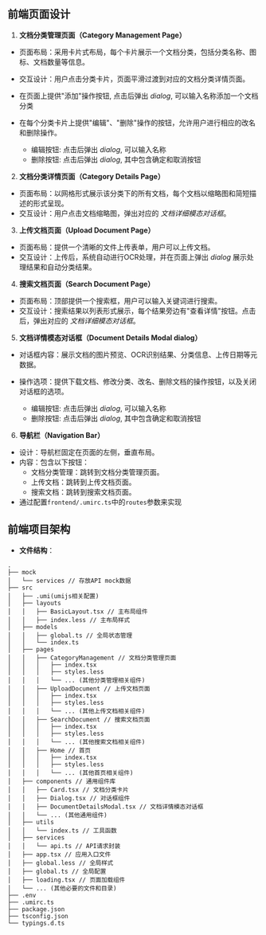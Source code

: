 ## 前端页面设计

1. **文档分类管理页面（Category Management Page）**

  - 页面布局：采用卡片式布局，每个卡片展示一个文档分类，包括分类名称、图标、文档数量等信息。
  - 交互设计：用户点击分类卡片，页面平滑过渡到对应的文档分类详情页面。
  - 在页面上提供"添加"操作按钮, 点击后弹出 _dialog_, 可以输入名称添加一个文档分类
  - 在每个分类卡片上提供"编辑"、"删除"操作的按钮，允许用户进行相应的改名和删除操作。

    - 编辑按钮: 点击后弹出 _dialog_, 可以输入名称
    - 删除按钮: 点击后弹出 _dialog_, 其中包含确定和取消按钮

2. **文档分类详情页面（Category Details Page）**

  - 页面布局：以网格形式展示该分类下的所有文档，每个文档以缩略图和简短描述的形式呈现。
  - 交互设计：用户点击文档缩略图，弹出对应的 _文档详细模态对话框_。

3. **上传文档页面（Upload Document Page）**

  - 页面布局：提供一个清晰的文件上传表单，用户可以上传文档。
  - 交互设计：上传后，系统自动进行OCR处理，并在页面上弹出 _dialog_ 展示处理结果和自动分类结果。

4. **搜索文档页面（Search Document Page）**

  - 页面布局：顶部提供一个搜索框，用户可以输入关键词进行搜索。
  - 交互设计：搜索结果以列表形式展示，每个结果旁边有"查看详情"按钮。点击后，弹出对应的 _文档详细模态对话框_。

5. **文档详情模态对话框（Document Details Modal dialog）**

  - 对话框内容：展示文档的图片预览、OCR识别结果、分类信息、上传日期等元数据。
  - 操作选项：提供下载文档、修改分类、改名、删除文档的操作按钮，以及关闭对话框的选项。

    - 编辑按钮: 点击后弹出 _dialog_, 可以输入名称
    - 删除按钮: 点击后弹出 _dialog_, 其中包含确定和取消按钮

6. **导航栏（Navigation Bar）**

  - 设计：导航栏固定在页面的左侧，垂直布局。
  - 内容：包含以下按钮：
    - 文档分类管理：跳转到文档分类管理页面。
    - 上传文档：跳转到上传文档页面。
    - 搜索文档：跳转到搜索文档页面。
  - 通过配置`frontend/.umirc.ts`中的`routes`参数来实现

## 前端项目架构

- **文件结构**：

```text
.
├── mock
│   └── services // 存放API mock数据
├── src
│   ├── .umi(umijs相关配置)
│   ├── layouts
│   │   ├── BasicLayout.tsx // 主布局组件
│   │   ├── index.less // 主布局样式
│   ├── models
│   │   ├── global.ts // 全局状态管理
│   │   └── index.ts
│   ├── pages
│   │   ├── CategoryManagement // 文档分类管理页面
│   │   │   ├── index.tsx
│   │   │   ├── styles.less
│   │   │   └── ... (其他分类管理相关组件)
│   │   ├── UploadDocument // 上传文档页面
│   │   │   ├── index.tsx
│   │   │   ├── styles.less
│   │   │   └── ... (其他上传文档相关组件)
│   │   ├── SearchDocument // 搜索文档页面
│   │   │   ├── index.tsx
│   │   │   ├── styles.less
│   │   │   └── ... (其他搜索文档相关组件)
│   │   ├── Home // 首页
│   │   │   ├── index.tsx
│   │   │   ├── styles.less
│   │   │   └── ... (其他首页相关组件)
│   ├── components // 通用组件库
│   │   ├── Card.tsx // 文档分类卡片
│   │   ├── Dialog.tsx // 对话框组件
│   │   ├── DocumentDetailsModal.tsx // 文档详情模态对话框
│   │   └── ... (其他通用组件)
│   ├── utils
│   │   └── index.ts // 工具函数
│   ├── services
│   │   └── api.ts // API请求封装
│   ├── app.tsx // 应用入口文件
│   ├── global.less // 全局样式
│   ├── global.ts // 全局配置
│   ├── loading.tsx // 页面加载组件
│   └── ... (其他必要的文件和目录)
├── .env
├── .umirc.ts
├── package.json
├── tsconfig.json
└── typings.d.ts
```
